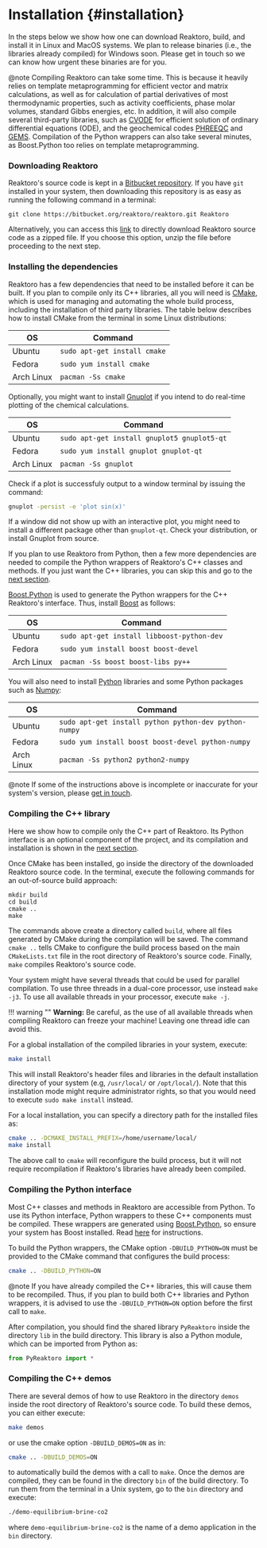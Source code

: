 # Installation {#installation}

In the steps below we show how one can download Reaktoro, build, and install it in Linux and MacOS systems. We plan to release binaries (i.e., the libraries already compiled) for Windows soon. Please get in touch so we can know how urgent these binaries are for you.

@note Compiling Reaktoro can take some time. This is because it heavily relies on template metaprogramming for efficient vector and matrix calculations, as well as for calculation of partial derivatives of most thermodynamic properties, such as activity coefficients, phase molar volumes, standard Gibbs energies, etc. In addition, it will also compile several third-party libraries, such as [CVODE](https://computation.llnl.gov/casc/sundials/description/description.html#descr_cvode) for efficient solution of ordinary differential equations (ODE), and the geochemical codes [PHREEQC](http://wwwbrr.cr.usgs.gov/projects/GWC_coupled/phreeqc/) and [GEMS](http://gems.web.psi.ch/). Compilation of the Python wrappers can also take several minutes, as Boost.Python too relies on template metaprogramming.

### Downloading Reaktoro
Reaktoro's source code is kept in a [Bitbucket repository](https://bitbucket.org/reaktoro/reaktoro). If you have `git` installed in your system, then downloading this repository is as easy as running the following command in a terminal:

```
git clone https://bitbucket.org/reaktoro/reaktoro.git Reaktoro
```

Alternatively, you can access this [link](https://bitbucket.org/reaktoro/reaktoro/get/master.zip) to directly download Reaktoro source code as a zipped file. If you choose this option, unzip the file before proceeding to the next step.

### Installing the dependencies
Reaktoro has a few dependencies that need to be installed before it can be built. If you plan to compile only its C++ libraries, all you will need is [CMake](https://cmake.org/), which is used for managing and automating the whole build process, including the installation of third party libraries. The table below describes how to install CMake from the terminal in some Linux distributions:

| OS | Command
|----|---------
| Ubuntu | `sudo apt-get install cmake`
| Fedora | `sudo yum install cmake`
| Arch Linux | `pacman -Ss cmake`

Optionally, you might want to install [Gnuplot](http://www.gnuplot.info/) if you intend to do real-time plotting of the chemical calculations.

| OS | Command
|----|---------
| Ubuntu | `sudo apt-get install gnuplot5 gnuplot5-qt`
| Fedora | `sudo yum install gnuplot gnuplot-qt`
| Arch Linux | `pacman -Ss gnuplot`

Check if a plot is successfuly output to a window terminal by issuing the command:
```bash
gnuplot -persist -e 'plot sin(x)'
```

If a window did not show up with an interactive plot, you might need to install a different package other than `gnuplot-qt`. Check your distribution, or install Gnuplot from source.

If you plan to use Reaktoro from Python, then a few more dependencies are needed to compile the Python wrappers of Reaktoro's C++ classes and methods. If you just want the C++ libraries, you can skip this and go to the [next section](../installation/#compiling-the-c-library).

[Boost.Python](http://www.boost.org/doc/libs/1_60_0/libs/python/doc/html/tutorial/index.html#tutorial.quickstart) is used to generate the Python wrappers for the C++ Reaktoro's interface. Thus, install [Boost](http://www.boost.org/) as follows:

| OS | Command
|----|---------
| Ubuntu | `sudo apt-get install libboost-python-dev`
| Fedora | `sudo yum install boost boost-devel`
| Arch Linux | `pacman -Ss boost boost-libs py++`

You will also need to install [Python](https://www.python.org/) libraries and some Python packages such as [Numpy](http://www.numpy.org/):

| OS | Command
|----|---------
| Ubuntu | `sudo apt-get install python python-dev python-numpy`
| Fedora | `sudo yum install boost boost-devel python-numpy`
| Arch Linux | `pacman -Ss python2 python2-numpy`

@note If some of the instructions above is incomplete or inaccurate for your system's version, please [get in touch](mailto:allan.leal@erdw.ethz.ch).

### Compiling the C++ library
Here we show how to compile only the C++ part of Reaktoro. Its Python interface is an optional component of the project, and its compilation and installation is shown in the [next section](../installation/#compiling-the-python-interface).

Once CMake has been installed, go inside the directory of the downloaded Reaktoro source code. In the terminal, execute the following commands for an out-of-source build approach:

```
mkdir build
cd build
cmake ..
make
```

The commands above create a directory called `build`, where all files generated by CMake during the compilation will be saved. The command `cmake ..` tells CMake to configure the build process based on the main `CMakeLists.txt` file in the root directory of Reaktoro's source code. Finally, `make` compiles Reaktoro's source code.

Your system might have several threads that could be used for parallel compilation. To use three threads in a dual-core processor, use instead `make -j3`. To use all available threads in your processor, execute `make -j`.

!!! warning ""
    <i class="fa fa-warning"></i> **Warning:** Be careful, as the use of all available threads when compiling Reaktoro can freeze your machine! Leaving one thread idle can avoid this.

For a global installation of the compiled libraries in your system, execute:

```bash
make install
```

This will install Reaktoro's header files and libraries in the default installation directory of your system (e.g, `/usr/local/` or `/opt/local/`). Note that this installation mode might require administrator rights, so that you would need to execute `sudo make install` instead.

For a local installation, you can specify a directory path for the installed files as:

```bash
cmake .. -DCMAKE_INSTALL_PREFIX=/home/username/local/
make install
```

The above call to `cmake` will reconfigure the build process, but it will not require recompilation if Reaktoro's libraries have already been compiled.

### Compiling the Python interface
Most C++ classes and methods in Reaktoro are accessible from Python. To use its Python interface, Python wrappers to these C++ components must be compiled. These wrappers are generated using [Boost.Python](http://www.boost.org/doc/libs/1_60_0/libs/python/doc/html/index.html), so ensure your system has Boost installed. Read [here](../installation/#installing-the-dependencies) for instructions.

To build the Python wrappers, the CMake option `-DBUILD_PYTHON=ON` must be provided to the CMake command that configures the build process:

```bash
cmake .. -DBUILD_PYTHON=ON
```

@note If you have already compiled the C++ libraries, this will cause them to be recompiled. Thus, if you plan to build both C++ libraries and Python wrappers, it is advised to use the `-DBUILD_PYTHON=ON` option before the first call to `make`.

After compilation, you should find the shared library `PyReaktoro` inside the directory `lib` in the build directory. This library is also a Python module, which can be imported from Python as:

```python
from PyReaktoro import *
```

### Compiling the C++ demos
There are several demos of how to use Reaktoro in the directory `demos` inside the root directory of Reaktoro's source code. To build these demos, you can either execute:

```bash
make demos
```

or use the cmake option `-DBUILD_DEMOS=ON` as in:

```bash
cmake .. -DBUILD_DEMOS=ON
```

to automatically build the demos with a call to `make`. Once the demos are compiled, they can be found in the directory `bin` of the build directory. To run them from the terminal in a Unix system, go to the `bin` directory and execute:

```bash
./demo-equilibrium-brine-co2
```

where `demo-equilibrium-brine-co2` is the name of a demo application in the `bin` directory.
